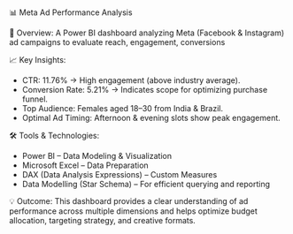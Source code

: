 📊 Meta Ad Performance Analysis

🚀 Overview:
A Power BI dashboard analyzing Meta (Facebook & Instagram) ad campaigns to evaluate reach, engagement, conversions 

📈 Key Insights:
* CTR: 11.76% → High engagement (above industry average).
* Conversion Rate: 5.21% → Indicates scope for optimizing purchase funnel.
* Top Audience: Females aged 18–30 from India & Brazil.
* Optimal Ad Timing: Afternoon & evening slots show peak engagement.


🛠️ Tools & Technologies:
* Power BI – Data Modeling & Visualization
* Microsoft Excel – Data Preparation
* DAX (Data Analysis Expressions) – Custom Measures
* Data Modelling (Star Schema) – For efficient querying and reporting

💡 Outcome:
This dashboard provides a clear understanding of ad performance across multiple dimensions and helps optimize budget allocation, targeting strategy, and creative formats.
